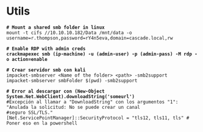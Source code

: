 # Utils

<pre class="language-bash"><code class="lang-bash"><strong># Mount a shared smb folder in linux
</strong>mount -t cifs //10.10.10.182/Data /mnt/data -o username=r.thompson,password=rY4n5eva,domain=cascade.local,rw

<strong># Enable RDP with admin creds
</strong><strong>crackmapexec smb (ip-machine) -u (admin-user) -p (admin-pass) -M rdp -o action=enable
</strong><strong>
</strong><strong># Crear servidor smb con kali
</strong>impacket-smbserver &#x3C;Name of the folder> &#x3C;path> -smb2support
impacket-smbserver smbFolder $(pwd) -smb2support
<strong>
</strong><strong># Error al descargar con (New-Object System.Net.WebClient).downloadString('someurl')
</strong>#Excepción al llamar a "DownloadString" con los argumentos "1": "Anulada la solicitud: No se puede crear un canal
#seguro SSL/TLS."
[Net.ServicePointManager]::SecurityProtocol = "tls12, tls11, tls" # Poner eso en la powershell

</code></pre>
